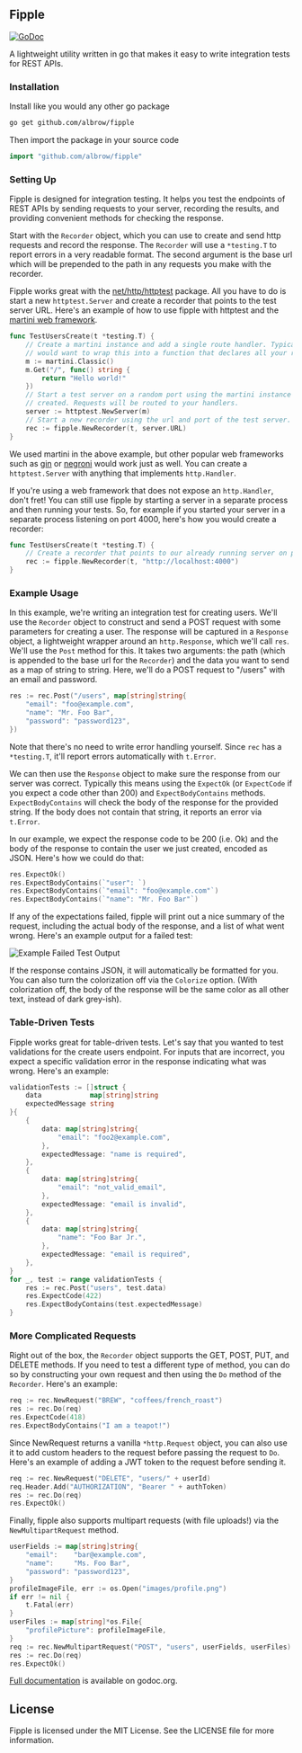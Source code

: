 Fipple
------

[![GoDoc](https://godoc.org/github.com/albrow/fipple?status.svg)](https://godoc.org/github.com/albrow/fipple)

A lightweight utility written in go that makes it easy to write integration tests for REST APIs.

### Installation

Install like you would any other go package

``` bash
go get github.com/albrow/fipple
```

Then import the package in your source code

``` go
import "github.com/albrow/fipple"
```

### Setting Up

Fipple is designed for integration testing. It helps you test the endpoints of
REST APIs by sending requests to your server, recording the results, and
providing convenient methods for checking the response.

Start with the `Recorder` object, which you can use to create and send http
requests and record the response. The `Recorder` will use a `*testing.T` to
report errors in a very readable format. The second argument is the base url
which will be prepended to the path in any requests you make with the recorder.

Fipple works great with the
[net/http/httptest](http://golang.org/pkg/net/http/httptest) package. All you
have to do is start a new `httptest.Server` and create a recorder that points to
the test server URL. Here's an example of how to use fipple with httptest and
the [martini web framework](https://github.com/go-martini/martini).

```go
func TestUsersCreate(t *testing.T) {
	// Create a martini instance and add a single route handler. Typically you
	// would want to wrap this into a function that declares all your routes.
	m := martini.Classic()
	m.Get("/", func() string {
		return "Hello world!"
	})
	// Start a test server on a random port using the martini instance we just
	// created. Requests will be routed to your handlers.
	server := httptest.NewServer(m)
	// Start a new recorder using the url and port of the test server.
	rec := fipple.NewRecorder(t, server.URL)
}
```

We used martini in the above example, but other popular web frameworks such as
[gin](https://github.com/gin-gonic/gin) or
[negroni](https://github.com/codegangsta/negroni) would work just as well.
You can create a `httptest.Server` with anything that implements `http.Handler`.

If you're using a web framework that does not expose an `http.Handler`, don't
fret! You can still use fipple by starting a server in a separate process and
then running your tests. So, for example if you started your server in a
separate process listening on port 4000, here's how you would create a recorder:

```go
func TestUsersCreate(t *testing.T) {
	// Create a recorder that points to our already running server on port 4000.
	rec := fipple.NewRecorder(t, "http://localhost:4000")
}
```

### Example Usage

In this example, we're writing an integration test for creating users. We'll use
the `Recorder` object to construct and send a POST request with some parameters
for creating a user. The response will be captured in a `Response` object, a
lightweight wrapper around an `http.Response`, which we'll call `res`. We'll use
the `Post` method for this. It takes two arguments: the path (which is appended
to the base url for the `Recorder`) and the data you want to send as a map of
string to string. Here, we'll do a POST request to "/users" with
an email and password.

```go
res := rec.Post("/users", map[string]string{
	"email": "foo@example.com",
	"name": "Mr. Foo Bar",
	"password": "password123",
})
```

Note that there's no need to write error handling yourself. Since `rec` has a
`*testing.T`, it'll report errors automatically with `t.Error`.

We can then use the `Response` object to make sure the response from our server
was correct. Typically this means using the `ExpectOk` (or `ExpectCode` if you
expect a code other than 200) and `ExpectBodyContains` methods.
`ExpectBodyContains` will check the body of the response for the provided
string. If the body does not contain that string, it reports an error via
`t.Error`.

In our example, we expect the response code to be 200 (i.e. Ok) and the body of
the response to contain the user we just created, encoded as JSON. Here's how we
could do that:

```go
res.ExpectOk()
res.ExpectBodyContains(`"user": `)
res.ExpectBodyContains(`"email": "foo@example.com"`)
res.ExpectBodyContains(`"name": "Mr. Foo Bar"`)
```

If any of the expectations failed, fipple will print out a nice summary of the
request, including the actual body of the response, and a list of what went
wrong. Here's an example output for a failed test:

![Example Failed Test Output](http://oi59.tinypic.com/rj37kk.jpg)

If the response contains JSON, it will automatically be formatted for you. You
can also turn the colorization off via the `Colorize` option. (With colorization
off, the body of the response will be the same color as all other text, instead
of dark grey-ish).

### Table-Driven Tests

Fipple works great for table-driven tests. Let's say that you wanted to test
validations for the create users endpoint. For inputs that are incorrect, you
expect a specific validation error in the response indicating what was wrong.
Here's an example:

```go
validationTests := []struct {
	data            map[string]string
	expectedMessage string
}{
	{
		data: map[string]string{
			"email": "foo2@example.com",
		},
		expectedMessage: "name is required",
	},
	{
		data: map[string]string{
			"email": "not_valid_email",
		},
		expectedMessage: "email is invalid",
	},
	{
		data: map[string]string{
			"name": "Foo Bar Jr.",
		},
		expectedMessage: "email is required",
	},
}
for _, test := range validationTests {
	res := rec.Post("users", test.data)
	res.ExpectCode(422)
	res.ExpectBodyContains(test.expectedMessage)
}
```

### More Complicated Requests

Right out of the box, the `Recorder` object supports the GET, POST, PUT, and
DELETE methods. If you need to test a different type of method, you can do so by
constructing your own request and then using the `Do` method of the `Recorder`.
Here's an example:

```go
req := rec.NewRequest("BREW", "coffees/french_roast")
res := rec.Do(req)
res.ExpectCode(418)
res.ExpectBodyContains("I am a teapot!")
```

Since NewRequest returns a vanilla `*http.Request` object, you can also use it
to add custom headers to the request before passing the request to `Do`. Here's
an example of adding a JWT token to the request before sending it.

```go
req := rec.NewRequest("DELETE", "users/" + userId)
req.Header.Add("AUTHORIZATION", "Bearer " + authToken)
res := rec.Do(req)
res.ExpectOk()
```

Finally, fipple also supports multipart requests (with file uploads!) via the
`NewMultipartRequest` method.

```go
userFields := map[string]string{
	"email":    "bar@example.com",
	"name":     "Ms. Foo Bar",
	"password": "password123",
}
profileImageFile, err := os.Open("images/profile.png")
if err != nil {
	t.Fatal(err)
}
userFiles := map[string]*os.File{
	"profilePicture": profileImageFile,
}
req := rec.NewMultipartRequest("POST", "users", userFields, userFiles)
res := rec.Do(req)
res.ExpectOk()
```

[Full documentation](http://godoc.org/github.com/albrow/fipple) is available on
godoc.org.


License
-------

Fipple is licensed under the MIT License. See the LICENSE file for more
information.
